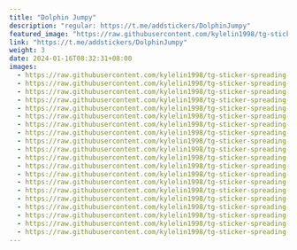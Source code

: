 ```yaml
---
title: "Dolphin Jumpy"
description: "regular: https://t.me/addstickers/DolphinJumpy"
featured_image: "https://raw.githubusercontent.com/kylelin1998/tg-sticker-spreading-worldwide-images/main/img/7e9592f2-59c1-4ffb-8280-102abde7e51b.jpg"
link: "https://t.me/addstickers/DolphinJumpy"
weight: 3
date: 2024-01-16T08:32:31+08:00
images:
  - https://raw.githubusercontent.com/kylelin1998/tg-sticker-spreading-worldwide-images/main/img/7e9592f2-59c1-4ffb-8280-102abde7e51b.jpg
  - https://raw.githubusercontent.com/kylelin1998/tg-sticker-spreading-worldwide-images/main/img/9e9f3abb-8247-4f8f-9cfe-290466bcf174.jpg
  - https://raw.githubusercontent.com/kylelin1998/tg-sticker-spreading-worldwide-images/main/img/adfa45f5-ef28-41e1-9978-cfc217a88952.jpg
  - https://raw.githubusercontent.com/kylelin1998/tg-sticker-spreading-worldwide-images/main/img/2dc1aeb0-b9b9-43e1-a3ba-fd9b535eeff6.jpg
  - https://raw.githubusercontent.com/kylelin1998/tg-sticker-spreading-worldwide-images/main/img/188e24fd-1a3a-423a-b742-d52242aa6831.jpg
  - https://raw.githubusercontent.com/kylelin1998/tg-sticker-spreading-worldwide-images/main/img/bb11fbee-d9b0-4037-9d8f-b4ce967444a3.jpg
  - https://raw.githubusercontent.com/kylelin1998/tg-sticker-spreading-worldwide-images/main/img/b69ef6e0-2748-4f68-ae79-bd8b36db7d09.jpg
  - https://raw.githubusercontent.com/kylelin1998/tg-sticker-spreading-worldwide-images/main/img/8900640b-1aab-432c-bee7-224d33fcc25b.jpg
  - https://raw.githubusercontent.com/kylelin1998/tg-sticker-spreading-worldwide-images/main/img/200b311f-7414-41ce-91d6-55841d189179.jpg
  - https://raw.githubusercontent.com/kylelin1998/tg-sticker-spreading-worldwide-images/main/img/4155e26b-3be8-4170-98e8-e7fcc7536d95.jpg
  - https://raw.githubusercontent.com/kylelin1998/tg-sticker-spreading-worldwide-images/main/img/b85687b5-c523-49ce-83d9-f33d8fd22a4e.jpg
  - https://raw.githubusercontent.com/kylelin1998/tg-sticker-spreading-worldwide-images/main/img/36465548-9d16-4cd8-80f6-806dbd1d5452.jpg
  - https://raw.githubusercontent.com/kylelin1998/tg-sticker-spreading-worldwide-images/main/img/efdb10b8-dfa9-4731-91be-dae430b24bf7.jpg
  - https://raw.githubusercontent.com/kylelin1998/tg-sticker-spreading-worldwide-images/main/img/39585490-3ebb-4ef2-b21d-d5c2992f4d06.jpg
  - https://raw.githubusercontent.com/kylelin1998/tg-sticker-spreading-worldwide-images/main/img/ffded201-60c1-4e7e-88c0-d0cc2d810bfb.jpg
  - https://raw.githubusercontent.com/kylelin1998/tg-sticker-spreading-worldwide-images/main/img/75b3e512-16b8-42ff-891d-97ae41a9aaa4.jpg
  - https://raw.githubusercontent.com/kylelin1998/tg-sticker-spreading-worldwide-images/main/img/44c82738-71c3-466b-9ff9-aee0d344b787.jpg
  - https://raw.githubusercontent.com/kylelin1998/tg-sticker-spreading-worldwide-images/main/img/800fc03b-688b-4163-a0c4-a875bdddb42b.jpg
  - https://raw.githubusercontent.com/kylelin1998/tg-sticker-spreading-worldwide-images/main/img/c74ba998-857b-44d2-bbb1-681467af71de.jpg
  - https://raw.githubusercontent.com/kylelin1998/tg-sticker-spreading-worldwide-images/main/img/8879c29f-239a-43a0-8a05-02e2259da064.jpg
---
```

